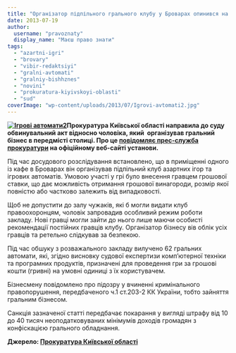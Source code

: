 ```yaml
---
title: "Організатор підпільного грального клубу у Броварах опинився на лаві підсудних"
date: 2013-07-19
author: 
  username: "pravoznaty"
  display_name: "Маєш право знати"
tags: 
  - "azartni-igri"
  - "brovary"
  - "vibir-redaktsiyi"
  - "gralni-avtomati"
  - "gralniy-bishhznes"
  - "novini"
  - "prokuratura-kiyivskoyi-oblasti"
  - "sud"
coverImage: "wp-content/uploads/2013/07/Igrovi-avtomati2.jpg"
---
```


**[![Ігрові автомати2](https://mpz.brovary.org/wp-content/uploads/2013/07/Igrovi-avtomati2.jpg)](https://mpz.brovary.org/wp-content/uploads/2013/07/Igrovi-avtomati2.jpg)Прокуратура Київської області направила до суду обвинувальний акт відносно чоловіка, який  організував гральний бізнес в передмісті столиці. Про це [повідомляє прес-служба прокуратури](https://www.kobl.gp.gov.ua/ua/news.html?_m=publications&_t=rec&id=123404) на офіційному веб-сайті установи.**

Під час досудового розслідування встановлено, що в приміщенні одного із кафе в Броварах він організував підпільний клуб азартних ігор та ігрових автоматів. Умовою участі у грі було внесення гравцем грошової ставки, що дає можливість отримання грошової винагороди, розмір якої повністю або частково залежить від випадковості.

Щоб не допустити до залу чужаків, які б могли видати клуб правоохоронцям, чоловік запровадив особливий режим роботи закладу. Нові гравці могли зайти до нього лише маючи особисті рекомендації постійних гравців клубу. Організатор бізнесу вів облік усіх гравців та ретельно слідкував за безпекою.

Під час обшуку з розважального закладу вилучено 62 гральних автомати, які, згідно висновку судової експертизи комп’ютерної техніки та програмних продуктів, призначені для проведення гри за грошові кошти (гривні) на умовні одиниці з їх користувачем.

Бізнесмену повідомлено про підозру у вчиненні кримінального правопорушення, передбаченого ч.1 ст.203-2 КК України, тобто зайняття гральним бізнесом.

Санкція зазначеної статті передбачає покарання у вигляді штрафу від 10 до 40 тисяч неоподатковуваних мінімумів доходів громадян з конфіскацією грального обладнання.

**Джерело: [Прокуратура Київської області](https://www.kobl.gp.gov.ua/ua/news.html?_m=publications&_t=rec&id=123404)**
